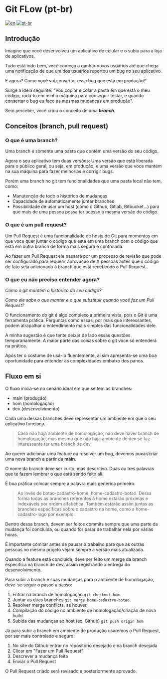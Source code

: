 # Git FLow (pt-br)
[![en](https://img.shields.io/badge/lang-en-red.svg)](https://github.com/silveira42/git-flow/blob/main/README.md)
[![pt-br](https://img.shields.io/badge/lang-pt--br-green.svg)](https://github.com/silveira42/git-flow/blob/main/LEIAME.md)

## Introdução
Imagine que você desenvolveu um aplicativo de celular e o subiu para a loja de aplicativos.

Tudo está indo bem, você começa a ganhar novos usuários até que chega uma notificação de que um dos usuários reportou um bug no seu aplicativo.

E agora? Como você vai consertar esse bug que está em produção?

Surge a ideia seguinte: "Vou copiar e colar a pasta em que está o meu código, rodá-lo em minha máquina para conseguir testar, e quando consertar o bug eu faço as mesmas mudanças em produção".

Sem perceber, você criou o conceito de uma *__branch__*.

## Conceitos (branch, pull request)

### O que é uma branch?

Uma branch é somente uma pasta que contém uma versão do seu código.

Agora o seu aplicativo tem duas versões: Uma versão que está liberada para o público geral, ou seja, em produção, e uma versão que voce mantém na sua máquina para fazer melhorias e corrigir bugs.

Porém uma branch no git tem funcionalidades que uma pasta local não tem, como: 
- Manutenção de todo o histórico de mudanças
- Capacidade de automaticamente juntar branches
- Possibilidade de usar um host (como o Github, Gitlab, Bitbucket...) para que mais de uma pessoa possa ter acesso a mesma versão do código.

### O que é um pull request?
Um Pull Request é uma funcionalidade de hosts de Git para momentos em que voce quer juntar o código que está em uma branch com o código que está em outra branch de forma mais segura e controlada.

Ao fazer um Pull Request ele passará por um processo de revisão que pode ser configurado para requerir aprovação de X pessoas antes que o código de fato seja adicionado à branch que está recebendo o Pull Request..

### O que eu não preciso entender agora?

_Como o git mantém o histórico do seu código?_

_Como ele sabe o que manter e o que substituir quando você faz um Pull Request?_

O funcionamento do git é algo complexo a primeira vista, pois o Git é uma ferramenta prática. Perguntas como essas, por mais que interessantes, podem atrapalhar o entendimento mais simples das funcionalidades dele.

A minha sugestão é que tente deixar de lado essas questões temporariamente. A maior parte das coisas sobre o git voce só entenderá na prática.

Após ter o costume de usá-lo fluentemente, aí sim apresenta-se uma boa oportunidade para entender as complexidades embaixo dos panos.

## Fluxo em si
O fluxo inicia-se no cenário ideal em que se tem as branches:
- main (produção)
- hom (homologação)
- dev (desenvolvimento)

Cada uma dessas branches deve representar um ambiente em que o seu aplicativo funciona.

> Caso não haja ambiente de homologação, não deve haver branch de homologação, mas mesmo que não haja ambiente de dev se faz interessante ter uma branch de dev.

Ao querer adicionar uma feature ou resolver um bug, devemos puxar/criar uma nova branch a partir da **main**.

O nome da branch deve ser curto, mas descritivo. Duas ou tres palavras que te fazem lembrar o que está sendo feito alí.

É boa prática colocar sempre a palavra mais genérica primeiro.

> Ao invés de botao-cadastro-home, home-cadastro-botao. Dessa forma todas as branches referentes à home estarão próximas e indexáveis por ordem alfabética. Também estarão assim juntas as branches específicas sobre o cadastro na home, como a home-cadastro-logo por exemplo.

Dentro dessa branch, devem ser feitos commits sempre que uma parte da mudança foi concluída, ou quando for parar de trabalhar nela por várias horas.

É importante comitar antes de pausar o trabalho para que as outras pessoas no mesmo projeto vejam sempre a versão mais atualizada.

Quando a feature está concluída, deve ser feito um merge da branch específica na branch de dev, assim registrando a entrega do desenvolvimento.

Para subir a branch e suas mudanças para o ambiente de homologação, deve-se seguir o passo a passo:
1. Entrar na branch de homologação `git checkout hom`.
2. Juntar as duas branches `git merge home-cadastro-botao`.
3. Resolver merge conflicts, se houver.
4. Compilação do código no ambiente de homologação/criação de nova build.
5. Subida das mudanças ao host (ex. Github) `git push origin hom`

Já para subir a branch em ambiente de produção usaremos o Pull Request, por ser mais controlado e seguro.
1. No site do Github entrar no repositório desejado e na branch desejada
2. Clicar em "Fazer um Pull Request"
3. Descrever a mudança feita
4. Enviar o Pull Request

O Pull Request criado será revisado e posteriormente aprovado.

<!--## Exemplos práticos-->


<!--## Exercícios-->
